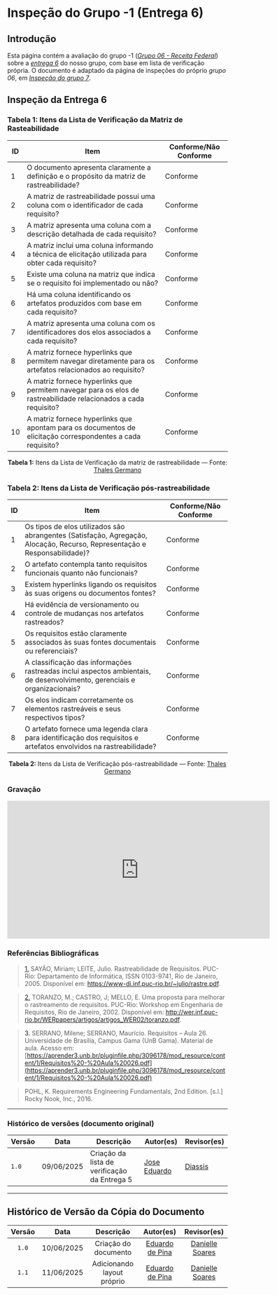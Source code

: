 # Inspeção do Grupo -1 (Entrega 6)

## Introdução

Esta página contém a avaliação do grupo -1 ([*Grupo 06 - Receita Federal*](https://github.com/Requisitos-de-Software/2025.1-ReceitaFederal)) sobre a [*entrega 6*](https://eduardodpms.github.io/REQ-FGTS/Entregas/Entrega-6/) do nosso grupo, com base em lista de verificação própria. O documento é adaptado da página de inspeções do próprio *grupo 06*, em [*Inspeção do grupo 7*](https://requisitos-de-software.github.io/2025.1-ReceitaFederal/inspecao/entrega05/inspecao-grupo7-5/).

## Inspeção da Entrega 6

### Tabela 1: Itens da Lista de Verificação da Matriz de Rasteabilidade

| ID  | Item  | Conforme/Não Conforme |
|-----|-----------------------------------------------------------------------------------------------------------------------------------------------------------------------|------------------------|
| 1   | O documento apresenta claramente a definição e o propósito da matriz de rastreabilidade?         |      Conforme              |
| 2   | A matriz de rastreabilidade possui uma coluna com o identificador de cada requisito?               |        Conforme               |
| 3   | A matriz apresenta uma coluna com a descrição detalhada de cada requisito?               |          Conforme             |
| 4   | A matriz inclui uma coluna informando a técnica de elicitação utilizada para obter cada requisito?               |     Conforme                |
| 5   | Existe uma coluna na matriz que indica se o requisito foi implementado ou não?                     |            Conforme              |
| 6   | Há uma coluna identificando os artefatos produzidos com base em cada requisito?               |              Conforme           |
| 7   | A matriz apresenta uma coluna com os identificadores dos elos associados a cada requisito?               |         Conforme               |
| 8   | A matriz fornece hyperlinks que permitem navegar diretamente para os artefatos relacionados ao requisito?               |     Conforme                    |
| 9   | A matriz fornece hyperlinks que permitem navegar para os elos de rastreabilidade relacionados a cada requisito?          |    Conforme                  |
| 10  | A matriz fornece hyperlinks que apontam para os documentos de elicitação correspondentes a cada requisito?               |      Conforme                |

<p align="center"><strong>Tabela 1:</strong> Itens da Lista de Verificação da matriz de rastreabilidade — Fonte: <a href="https://github.com/thalesgvl">Thales Germano</a></p>



### Tabela 2: Itens da Lista de Verificação pós-rastreabilidade

| ID  | Item | Conforme/Não Conforme |
|-----|------------------------------------------------------------------------------------------------------------------------------------------------|------------------------|
| 1   | Os tipos de elos utilizados são abrangentes (Satisfação, Agregação, Alocação, Recurso, Representação e Responsabilidade)?           | Conforme  |
| 2   | O artefato contempla tanto requisitos funcionais quanto não funcionais?                                  | Conforme    |
| 3   | Existem hyperlinks ligando os requisitos às suas origens ou documentos fontes?                                      | Conforme    |
| 4   | Há evidência de versionamento ou controle de mudanças nos artefatos rastreados?                                  | Conforme    |
| 5   | Os requisitos estão claramente associados às suas fontes documentais ou referenciais?                                |  Conforme   |
| 6   | A classificação das informações rastreadas inclui aspectos ambientais, de desenvolvimento, gerenciais e organizacionais?                | Conforme    |
| 7   | Os elos indicam corretamente os elementos rastreáveis e seus respectivos tipos?                                       | Conforme    |
| 8   | O artefato fornece uma legenda clara para identificação dos requisitos e artefatos envolvidos na rastreabilidade?                          |  Conforme  |

<p align="center"><strong>Tabela 2:</strong> Itens da Lista de Verificação pós-rastreabilidade — Fonte: <a href="https://github.com/thalesgvl">Thales Germano</a></p>

### Gravação 


<iframe width="600" height="315" 
        src="https://www.youtube.com/embed/64MJStyvbvk" 
        frameborder="0" 
        allow="accelerometer; autoplay; clipboard-write; encrypted-media; gyroscope; picture-in-picture; web-share" 
        referrerpolicy="strict-origin-when-cross-origin" 
        allowfullscreen>
</iframe>


### Referências Bibliográficas

> <a id="anchor_1" href="#REF1">1.</a> SAYÃO, Miriam; LEITE, Julio. Rastreabilidade de Requisitos. PUC-Rio: Departamento de Informática, ISSN 0103-9741, Rio de Janeiro, 2005. Disponível em: https://www-di.inf.puc-rio.br/~julio/rastre.pdf.

> <a id="anchor_2" href="#REF2">2.</a> TORANZO, M.; CASTRO, J; MELLO, E. Uma proposta para melhorar o rastreamento de requisitos. PUC-Rio: Workshop em Engenharia de Requisitos, Rio de Janeiro, 2002. Disponível em: http://wer.inf.puc-rio.br/WERpapers/artigos/artigos_WER02/toranzo.pdf.

> <a>3.</a> SERRANO, Milene; SERRANO, Maurício. Requisitos – Aula 26. Universidade de Brasília, Campus Gama (UnB Gama). Material de aula. Acesso em: [https://aprender3.unb.br/pluginfile.php/3096178/mod_resource/content/1/Requisitos%20-%20Aula%20026.pdf](https://aprender3.unb.br/pluginfile.php/3096178/mod_resource/content/1/Requisitos%20-%20Aula%20026.pdf)
>

> <a id="FTF2Ref" href="#FTF3"></a> POHL, K. Requirements Engineering Fundamentals, 2nd Edition. [s.l.] Rocky Nook, Inc., 2016. 

---

### Histórico de versões (documento original)
|Versão |   Data  | Descrição | Autor(es) | Revisor(es)|
|------ | ---- | ------ | ---------- | ----------|
|`1.0` | 09/06/2025 | Criação da lista de verificação da Entrega 5 | [Jose Eduardo](https://github.com/jevprado) | [Diassis](https://github.com/Diaxiz) | 



---

## Histórico de Versão da Cópia do Documento

| Versão | Data | Descrição | Autor(es) | Revisor(es) |
| :-: | :-: | :-: | :-: | :-: |
| `1.0` | 10/06/2025 | Criação do documento | [Eduardo de Pina](https://github.com/eduardodpms) | [Danielle Soares](https://github.com/danielle-soaress) |
| `1.1` | 11/06/2025 | Adicionando layout próprio | [Eduardo de Pina](https://github.com/eduardodpms) | [Danielle Soares](https://github.com/danielle-soaress) |
